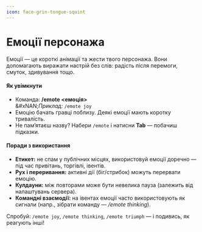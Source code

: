 ```yaml
---
icon: face-grin-tongue-squint
---
```


# Емоції персонажа

Емоції — це короткі анімації та жести твого персонажа. Вони допомагають виражати настрій без слів: радість після перемоги, смуток, здивування тощо.

#### Як увімкнути

* Команда: **/emote <емоція>**\
  &#xNAN;_&#x41F;риклад:_ `/emote joy`
* Емоцію бачать гравці поблизу. Деякі емоції мають коротку тривалість.
* Не пам’ятаєш назву? Набери `/emote` і натисни **Tab** — побачиш підказки.

#### Поради з використання

* **Етикет:** не спам у публічних місцях, використовуй емоції доречно — під час привітань, торгівлі, івентів.
* **Рух і переривання:** активні дії (біг/стрибок) можуть перервати емоцію.
* **Кулдауни:** між повторами може бути невелика пауза (залежить від налаштувань сервера).
* **Командні взаємодії:** на івентах емоції часто використовують як сигнали (напр., зібрати команду — _/emote thinking_).

Спробуй: `/emote joy`, `/emote thinking`, `/emote triumph` — і подивись, як реагують інші!
